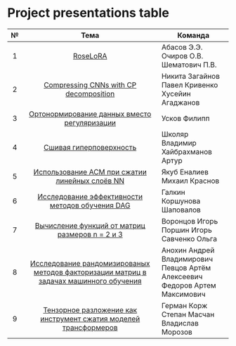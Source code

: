 # Project presentations table

| № | Тема      | Команда |
| :-----------:  | :-----------: | ----------- |
| 1 | [RoseLoRA](./slides/RoseLoRA.pdf)      |  Абасов Э.Э. <br> Очиров О.В. <br> Шематович П.В.    |
| 2 | [Compressing CNNs with CP decomposition](./slides/conv_cp.pdf)   | Никита Загайнов <br> Павел Кривенко <br> Хусейин Агаджанов |
| 3 | [Oртонормирование данных вместо регуляризации](./slides/orthonorm_data.pdf) | Усков Филипп |
| 4 | [Сшивая гиперповерхность](./slides/hypersurface.pdf) | Школяр Владимир <br> Хайбрахманов Артур |
| 5 | [Использование ACM при сжатии линейных слоёв NN](./slides/acm_nn.pdf) | Якуб Еналиев <br> Михаил Краснов|
| 6 | [Исследование эффективности методов обучения DAG](./slides/dag.pdf) | Галкин <br> Коршунова <br> Шаповалов |
| 7 | [Вычисление функций от матриц размеров n = 2 и 3](./slides/matfunc_n23.pdf) | Воронцов Игорь <br> Поршин Игорь <br> Савченко Ольга |
| 8 | [Исследование рандомизированых методов факторизации матриц в задачах машинного обучения](./slides/rand_mat_factor.pdf) | Анохин Андрей Владимирович <br> Певцов Артём Алексеевич <br> Федоров Артем Максимович |
| 9 | [Тензорное разложение как инструмент сжатия моделей трансформеров](./slides/tensor_transformers.pdf) | Герман Корж <br> Степан Масчан <br> Владислав Морозов |
